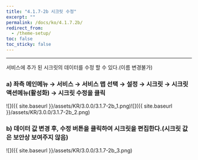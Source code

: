 ```yaml
---
title: "4.1.7-2b 시크릿 수정"
excerpt: ""
permalink: /docs/ko/4.1.7.2b/
redirect_from:
  - /theme-setup/
toc: false
toc_sticky: false
---
```


---
서비스에 추가 된 시크릿의 데이터를 수정 할 수 있다.\(이름 변경불가\)

### a\) 좌측 메인메뉴 → 서비스 → 서비스 맵 선택 → 설정 → 시크릿 → 시크릿 액션메뉴\(활성화\) →  시크릿 수정을 클릭
![]({{ site.baseurl }}/assets/KR/3.0.0/3.1.7-2b_1.png)![]({{ site.baseurl }}/assets/KR/3.0.0/3.1.7-2b_2.png)

### b\) 데이터 값 변경 후, 수정 버튼을 클릭하여 시크릿을 편집한다.\(시크릿 값은 보안상 보여주지 않음\)
![]({{ site.baseurl }}/assets/KR/3.0.0/3.1.7-2b_3.png)

